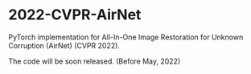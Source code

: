 # 2022-CVPR-AirNet
PyTorch implementation for All-In-One Image Restoration for Unknown Corruption (AirNet) (CVPR 2022).

The code will be soon released. (Before May, 2022)

